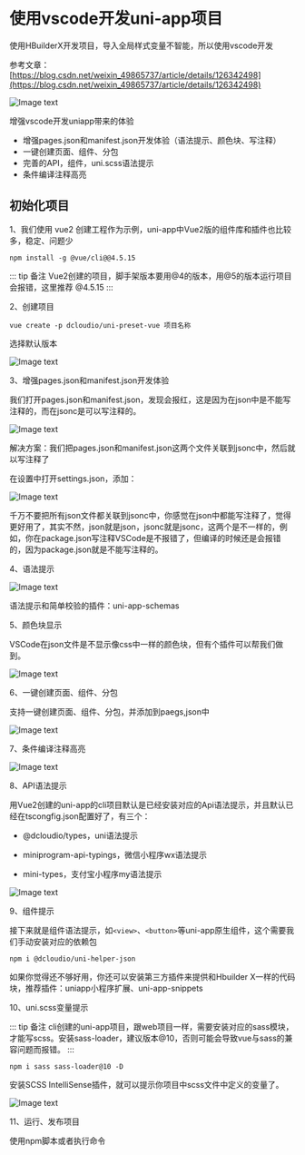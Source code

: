 # 使用vscode开发uni-app项目

使用HBuilderX开发项目，导入全局样式变量不智能，所以使用vscode开发

参考文章：[https://blog.csdn.net/weixin_49865737/article/details/126342498](https://blog.csdn.net/weixin_49865737/article/details/126342498)

![Image text](../.vuepress/public/uniapp/developmentTools/vscode/01.png)

增强vscode开发uniapp带来的体验

* 增强pages.json和manifest.json开发体验（语法提示、颜色块、写注释）
* 一键创建页面、组件、分包
* 完善的API，组件，uni.scss语法提示
* 条件编译注释高亮

## 初始化项目

1、我们使用 vue2 创建工程作为示例，uni-app中Vue2版的组件库和插件也比较多，稳定、问题少

```
npm install -g @vue/cli@@4.5.15
```

::: tip 备注
Vue2创建的项目，脚手架版本要用@4的版本，用@5的版本运行项目会报错，这里推荐 @4.5.15
:::

2、创建项目

```
vue create -p dcloudio/uni-preset-vue 项目名称
```

选择默认版本

![Image text](../.vuepress/public/uniapp/developmentTools/vscode/02.png)

3、增强pages.json和manifest.json开发体验

我们打开pages.json和manifest.json，发现会报红，这是因为在json中是不能写注释的，而在jsonc是可以写注释的。

![Image text](../.vuepress/public/uniapp/developmentTools/vscode/03.png)

解决方案：我们把pages.json和manifest.json这两个文件关联到jsonc中，然后就以写注释了

在设置中打开settings.json，添加：

![Image text](../.vuepress/public/uniapp/developmentTools/vscode/04.png)

千万不要把所有json文件都关联到jsonc中，你感觉在json中都能写注释了，觉得更好用了，其实不然，json就是json，jsonc就是jsonc，这两个是不一样的，例如，你在package.json写注释VSCode是不报错了，但编译的时候还是会报错的，因为package.json就是不能写注释的。

4、语法提示

![Image text](../.vuepress/public/uniapp/developmentTools/vscode/05.png)

语法提示和简单校验的插件：uni-app-schemas

5、颜色块显示

VSCode在json文件是不显示像css中一样的颜色块，但有个插件可以帮我们做到。

![Image text](../.vuepress/public/uniapp/developmentTools/vscode/06.png)

6、一键创建页面、组件、分包

支持一键创建页面、组件、分包，并添加到paegs,json中

![Image text](../.vuepress/public/uniapp/developmentTools/vscode/07.png)

7、条件编译注释高亮

![Image text](../.vuepress/public/uniapp/developmentTools/vscode/08.png)

8、API语法提示

用Vue2创建的uni-app的cli项目默认是已经安装对应的Api语法提示，并且默认已经在tscongfig.json配置好了，有三个：

* @dcloudio/types，uni语法提示

* miniprogram-api-typings，微信小程序wx语法提示

* mini-types，支付宝小程序my语法提示

![Image text](../.vuepress/public/uniapp/developmentTools/vscode/09.png)

9、组件提示

接下来就是组件语法提示，如`<view>`、`<button>`等uni-app原生组件，这个需要我们手动安装对应的依赖包

```
npm i @dcloudio/uni-helper-json
```

如果你觉得还不够好用，你还可以安装第三方插件来提供和Hbuilder X一样的代码块，推荐插件：uniapp小程序扩展、uni-app-snippets

10、uni.scss变量提示

::: tip 备注
cli创建的uni-app项目，跟web项目一样，需要安装对应的sass模块，才能写scss。安装sass-loader，建议版本@10，否则可能会导致vue与sass的兼容问题而报错。
:::

```
npm i sass sass-loader@10 -D
```

安装SCSS IntelliSense插件，就可以提示你项目中scss文件中定义的变量了。

![Image text](../.vuepress/public/uniapp/developmentTools/vscode/10.png)

11、运行、发布项目

使用npm脚本或者执行命令
